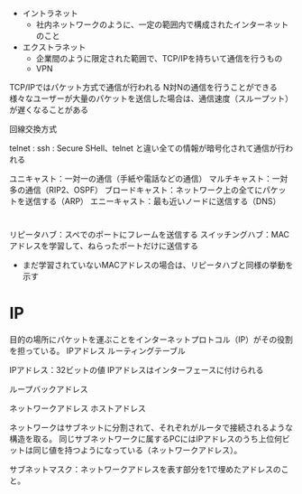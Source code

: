 

- イントラネット
  - 社内ネットワークのように、一定の範囲内で構成されたインターネットのこと
- エクストラネット
  - 企業間のように限定された範囲で、TCP/IPを持ちいて通信を行うもの
  - VPN 



TCP/IPではパケット方式で通信が行われる
N対Nの通信を行うことができる
様々なユーザーが大量のパケットを送信した場合は、通信速度（スループット）が遅くなることがある

回線交換方式

telnet : 
ssh : Secure SHell、telnet と違い全ての情報が暗号化されて通信が行われる



ユニキャスト：一対一の通信（手紙や電話などの通信）
マルチキャスト：一対多の通信（RIP2、OSPF）
ブロードキャスト：ネットワーク上の全てにパケットを送信する（ARP）
エニーキャスト：最も近いノードに送信する（DNS）


#

リピータハブ：スペでのポートにフレームを送信する
スイッチングハブ：MACアドレスを学習して、ねらったポートだけに送信する
  - まだ学習されていないMACアドレスの場合は、リピータハブと同様の挙動を示す


# IP

目的の場所にパケットを運ぶことをインターネットプロトコル（IP）がその役割を担っている。
IPアドレス
ルーティングテーブル

IPアドレス：32ビットの値
IPアドレスはインターフェースに付けられる

ループバックアドレス

ネットワークアドレス
ホストアドレス

ネットワークはサブネットに分割されて、それぞれがルータで接続されるような構造を取る。
同じサブネットワークに属するPCにはIPアドレスのうち上位何ビットは同じ値を持つようになっている（ネットワークアドレス）。

サブネットマスク：ネットワークアドレスを表す部分を1で埋めたアドレスのこと。

